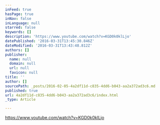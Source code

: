 ```yaml
---
inFeed: true
hasPage: true
inNav: false
inLanguage: null
starred: false
keywords: []
description: 'https://www.youtube.com/watch?v=KGD0k0klLjo'
datePublished: '2016-03-31T13:45:30.846Z'
dateModified: '2016-03-31T13:43:48.812Z'
authors: []
publisher:
  name: null
  domain: null
  url: null
  favicon: null
title: ''
author: []
sourcePath: _posts/2016-02-05-4a2df11d-c835-4dd6-b043-aa2a372ad3c6.md
published: true
url: 4a2df11d-c835-4dd6-b043-aa2a372ad3c6/index.html
_type: Article

---
```

https://www.youtube.com/watch?v=KGD0k0klLjo